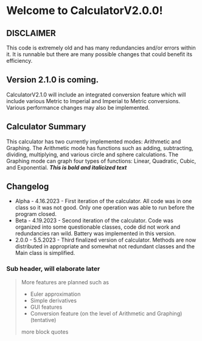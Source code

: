 # Welcome to CalculatorV2.0.0!
## DISCLAIMER
This code is extremely old and has many redundancies and/or errors within it. It is runnable but there are many possible changes that could benefit its efficiency.
## Version 2.1.0 is coming.
CalculatorV2.1.0 will include an integrated conversion feature which will include various Metric to Imperial and Imperial to Metric conversions. Various performance changes may also be implemented.

## Calculator Summary
This calculator has two currently implemented modes: Arithmetic and Graphing. The Arithmetic mode has functions such as adding, subtracting, dividing, multiplying, and various circle and sphere calculations. The Graphing mode can graph four types of functions: Linear, Quadratic, Cubic, and Exponential. 
***This is bold and italicized text***

## Changelog
- Alpha - 4.16.2023 - First iteration of the calculator. All code was in one class so it was not good. Only one operation was able to run before the program closed.
- Beta - 4.19.2023 - Second iteration of the calculator. Code was organized into some questionable classes, code did not work and redundancies ran wild. Battery was implemented in this version.
- 2.0.0 - 5.5.2023 - Third finalized version of calculator. Methods are now distributed in appropriate and somewhat not redundant classes and the Main class is simplified.

### Sub header, will elaborate later

> More features are planned such as
> - Euler approximation
> - Simple derivatives
> - GUI features
> - Conversion feature (on the level of Arithmetic and Graphing) (tentative)
>
> more block quotes

